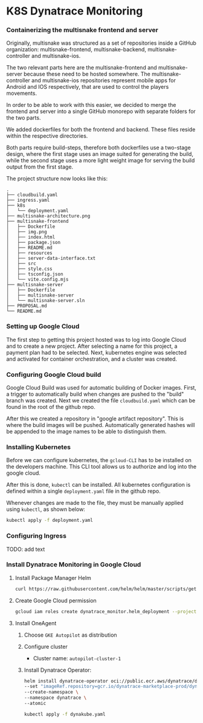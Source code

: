 # K8S Dynatrace Monitoring

### Containerizing the multisnake frontend and server
Originally, multisnake was structured as a set of repositories inside a GitHub
organization: multisnake-frontend, multisnake-backend, multisnake-controller
and multisnake-ios.

The two relevant parts here are the multisnake-frontend and multisnake-server
because these need to be hosted somewhere. The multisnake-controller and
multisnake-ios repositories represent mobile apps for Android and IOS
respectively, that are used to control the players movements.

In order to be able to work with this easier, we decided to merge the frontend
and server into a single GitHub monorepo with separate folders for the two
parts.

We added dockerfiles for both the frontend and backend. These files reside
within the respective directories.

Both parts require build-steps, therefore both dockerfiles use a two-stage
design, where the first stage uses an image suited for generating the build,
while the second stage uses a more light weight image for serving the build
output from the first stage. 

The project structure now looks like this:

```
.
├── cloudbuild.yaml
├── ingress.yaml
├── k8s
│   └── deployment.yaml
├── multisnake-architecture.png
├── multisnake-frontend
│   ├── Dockerfile
│   ├── img.png
│   ├── index.html
│   ├── package.json
│   ├── README.md
│   ├── resources
│   ├── server-data-interface.txt
│   ├── src
│   ├── style.css
│   ├── tsconfig.json
│   └── vite.config.mjs
├── multisnake-server
│   ├── Dockerfile
│   ├── multisnake-server
│   └── multisnake-server.sln
├── PROPOSAL.md
└── README.md
```

### Setting up Google Cloud

The first step to getting this project hosted was to log into Google Cloud and to create a new project.
After selecting a name for this project, a payment plan had to be selected.
Next, kubernetes engine was selected and activated for container orchestration, and a cluster was created.

### Configuring Google Cloud build

Google Cloud Build was used for automatic building of Docker images.
First, a trigger to automatically build when changes are pushed to the "build" branch was created.
Next we created the file `cloudbuild.yaml` which can be found in the root of the github repo.

After this we created a repository in "google artifact repository". This is where the build images will be pushed.
Automatically generated hashes will be appended to the image names to be able to distinguish them.


### Installing Kubernetes

Before we can configure kubernetes, the `gcloud-CLI` has to be installed on the developers machine.
This CLI tool allows us to authorize and log into the google cloud.

After this is done, `kubectl` can be installed.
All kubernetes configuration is defined within a single `deployment.yaml` file in the github repo.

Whenever changes are made to the file, they must be manually applied using `kubectl`, as shown below:
```bash
kubectl apply -f deployment.yaml
```

### Configuring Ingress

TODO: add text

### Install Dynatrace Monitoring in Google Cloud

1. Install Package Manager Helm
    ```bash
    curl https://raw.githubusercontent.com/helm/helm/master/scripts/get-helm-3 | bash
    ```
2. Create Google Cloud permission
    ```bash
    gcloud iam roles create dynatrace_monitor.helm_deployment --project=<your_project_ID> --file=dynatrace-gcp-monitor-helm-deployment-role.yaml
    ```
3. Install OneAgent
    1. Choose `GKE Autopilot` as distribution
    2. Configure cluster
        - Cluster name: `autopilot-cluster-1`
    3. Install Dynatrace Operator:
        ```bash
        helm install dynatrace-operator oci://public.ecr.aws/dynatrace/dynatrace-operator \
        --set "imageRef.repository=gcr.io/dynatrace-marketplace-prod/dynatrace-operator" \
        --create-namespace \
        --namespace dynatrace \
        --atomic
        ```

        ```bash
        kubectl apply -f dynakube.yaml
        ```
